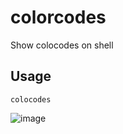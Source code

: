 # colorcodes

Show colocodes on shell

## Usage

```
colocodes
```

![image](https://user-images.githubusercontent.com/13635059/44613784-2a961c00-a854-11e8-8e12-3211492809b9.png)

